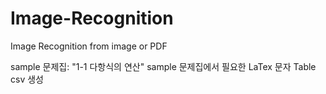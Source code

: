 # Image-Recognition
Image Recognition from image or PDF

sample 문제집: "1-1 다항식의 연산"
sample 문제집에서 필요한 LaTex 문자 Table csv 생성
